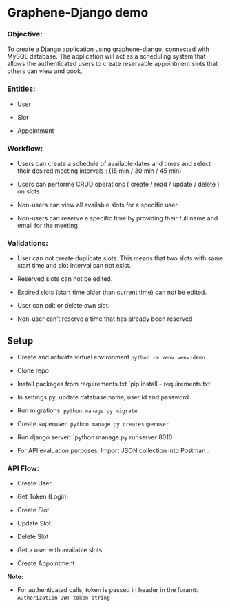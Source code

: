 # Graphene-Django demo

### Objective:

To create a Django application using graphene-django, connected with MySQL database. The application will act as a scheduling system that allows the authenticated users to create reservable appointment slots that others can view and book.

### Entities:

- User

- Slot

- Appointment



### Workflow:

- Users can create a schedule of available dates and times and select their desired meeting intervals : (15 min / 30 min / 45 min) 

- Users can performe CRUD operations ( create / read / update / delete ) on slots

- Non-users can view all available slots for a specific user

- Non-users can reserve a specific time by providing their full name and email for the meeting



### Validations:

- User can not create duplicate slots. This means that two slots with same start time and slot interval can not exist.

- Reserved slots can not be edited.

- Expired slots (start time older than current time) can not be edited.

- User can edit or delete  own slot.

- Non-user can’t reserve a time that has  already been reserved 

## Setup

- Create and activate virtual environment `python -m venv venv-demo`

- Clone repo

- Install packages from requirements.txt `pip install - requirements.txt

- In settings.py, update database name, user Id and password

- Run migrations: `python manage.py migrate`

- Create superuser: `python manage.py createsuperuser`

- Run django server: `python manage.py runserver 8010

- For API evaluation purposes, Import JSON collection into Postman .

 

### API Flow:

- Create User

- Get Token (Login)

- Create Slot

- Update Slot

- Delete Slot

- Get a user with available slots

- Create Appointment





**Note:**

- For authenticated calls, token is passed in header in the foramt:
`Authorization JWT token-string`

  
   



  
